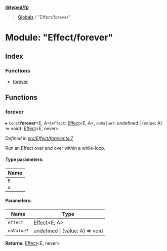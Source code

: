 **[@typed/fp](../README.md)**

> [Globals](../globals.md) / "Effect/forever"

# Module: "Effect/forever"

## Index

### Functions

* [forever](_effect_forever_.md#forever)

## Functions

### forever

▸ `Const`**forever**\<E, A>(`effect`: [Effect](_effect_effect_.effect.md)\<E, A>, `onValue?`: undefined \| (value: A) => void): [Effect](_effect_effect_.effect.md)\<E, never>

*Defined in [src/Effect/forever.ts:7](https://github.com/TylorS/typed-fp/blob/559f273/src/Effect/forever.ts#L7)*

Run an Effect over and over within a while-loop.

#### Type parameters:

Name |
------ |
`E` |
`A` |

#### Parameters:

Name | Type |
------ | ------ |
`effect` | [Effect](_effect_effect_.effect.md)\<E, A> |
`onValue?` | undefined \| (value: A) => void |

**Returns:** [Effect](_effect_effect_.effect.md)\<E, never>
